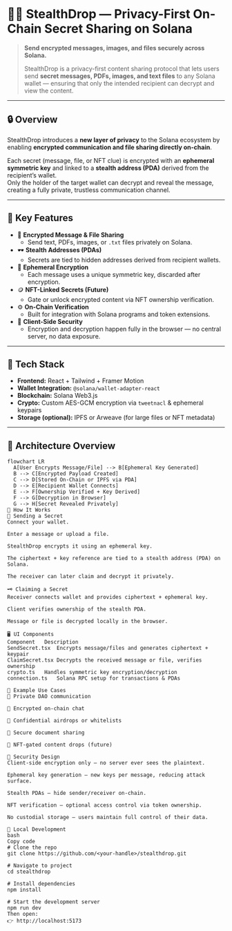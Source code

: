 # 🕵️‍♂️ StealthDrop — Privacy-First On-Chain Secret Sharing on Solana

> **Send encrypted messages, images, and files securely across Solana.**
>
> StealthDrop is a privacy-first content sharing protocol that lets users send **secret messages, PDFs, images, and text files** to any Solana wallet — ensuring that only the intended recipient can decrypt and view the content.

---

## 🔒 Overview

StealthDrop introduces a **new layer of privacy** to the Solana ecosystem by enabling **encrypted communication and file sharing directly on-chain**.

Each secret (message, file, or NFT clue) is encrypted with an **ephemeral symmetric key** and linked to a **stealth address (PDA)** derived from the recipient’s wallet.  
Only the holder of the target wallet can decrypt and reveal the message, creating a fully private, trustless communication channel.

---

## 🌟 Key Features

- 🧩 **Encrypted Message & File Sharing**
  - Send text, PDFs, images, or `.txt` files privately on Solana.
- 🕶️ **Stealth Addresses (PDAs)**
  - Secrets are tied to hidden addresses derived from recipient wallets.
- 🔑 **Ephemeral Encryption**
  - Each message uses a unique symmetric key, discarded after encryption.
- 🪙 **NFT-Linked Secrets (Future)**
  - Gate or unlock encrypted content via NFT ownership verification.
- ⚙️ **On-Chain Verification**
  - Built for integration with Solana programs and token extensions.
- 🧠 **Client-Side Security**
  - Encryption and decryption happen fully in the browser — no central server, no data exposure.

---

## 🧰 Tech Stack

- **Frontend:** React + Tailwind + Framer Motion  
- **Wallet Integration:** `@solana/wallet-adapter-react`  
- **Blockchain:** Solana Web3.js  
- **Crypto:** Custom AES-GCM encryption via `tweetnacl` & ephemeral keypairs  
- **Storage (optional):** IPFS or Arweave (for large files or NFT metadata)

---

## 🧭 Architecture Overview

```mermaid
flowchart LR
  A[User Encrypts Message/File] --> B[Ephemeral Key Generated]
  B --> C[Encrypted Payload Created]
  C --> D[Stored On-Chain or IPFS via PDA]
  D --> E[Recipient Wallet Connects]
  E --> F[Ownership Verified + Key Derived]
  F --> G[Decryption in Browser]
  G --> H[Secret Revealed Privately]
🚀 How It Works
🔐 Sending a Secret
Connect your wallet.

Enter a message or upload a file.

StealthDrop encrypts it using an ephemeral key.

The ciphertext + key reference are tied to a stealth address (PDA) on Solana.

The receiver can later claim and decrypt it privately.

🗝️ Claiming a Secret
Receiver connects wallet and provides ciphertext + ephemeral key.

Client verifies ownership of the stealth PDA.

Message or file is decrypted locally in the browser.

🖥️ UI Components
Component	Description
SendSecret.tsx	Encrypts message/files and generates ciphertext + keypair
ClaimSecret.tsx	Decrypts the received message or file, verifies ownership
crypto.ts	Handles symmetric key encryption/decryption
connection.ts	Solana RPC setup for transactions & PDAs

🧩 Example Use Cases
🔏 Private DAO communication

💬 Encrypted on-chain chat

🧠 Confidential airdrops or whitelists

📁 Secure document sharing

🎨 NFT-gated content drops (future)

🧠 Security Design
Client-side encryption only — no server ever sees the plaintext.

Ephemeral key generation — new keys per message, reducing attack surface.

Stealth PDAs — hide sender/receiver on-chain.

NFT verification — optional access control via token ownership.

No custodial storage — users maintain full control of their data.

🧪 Local Development
bash
Copy code
# Clone the repo
git clone https://github.com/<your-handle>/stealthdrop.git

# Navigate to project
cd stealthdrop

# Install dependencies
npm install

# Start the development server
npm run dev
Then open:
👉 http://localhost:5173
